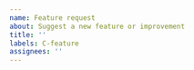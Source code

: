 ```yaml
---
name: Feature request
about: Suggest a new feature or improvement
title: ''
labels: C-feature
assignees: ''
---
```


<!-- Please search existing issues to avoid creating duplicates. -->

<!-- Describe the feature you'd like. -->
